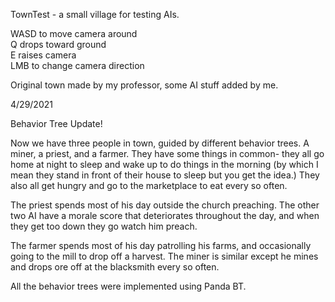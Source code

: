 TownTest - a small village for testing AIs.

WASD to move camera around  
Q drops toward ground  
E raises camera  
LMB to change camera direction  
  
Original town made by my professor, some AI stuff added by me. 

4/29/2021

Behavior Tree Update!

Now we have three people in town, guided by different behavior trees.
A miner, a priest, and a farmer. They have some things in common-
they all go home at night to sleep and wake up to do things in the morning
(by which I mean they stand in front of their house to sleep but you get 
the idea.) They also all get hungry and go to the marketplace to eat every
so often. 

The priest spends most of his day outside the church preaching. The other two
AI have a morale score that deteriorates throughout the day, and when they get
too down they go watch him preach. 

The farmer spends most of his day patrolling his farms, and occasionally going
to the mill to drop off a harvest. The miner is similar except he mines and drops
ore off at the blacksmith every so often.

All the behavior trees were implemented using Panda BT.
